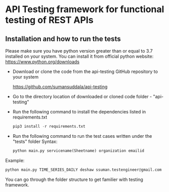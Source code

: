 API Testing framework for functional testing of REST APIs
============================================================

Installation and how to run the tests
-------------------------------------

Please make sure you have python version greater than or equal to 3.7 installed on your system. You can install it from official python website: https://www.python.org/downloads

- Download or clone the code from the api-testing GitHub repository to your system

  https://github.com/sumansuddala/api-testing  

- Go to the directory location of downloaded or cloned code folder - "api-testing"
- Run the following command to install the dependencies listed in requirements.txt

  ```python
  pip3 install -r requirements.txt
  ```
- Run the following command to run the test cases written under the "tests" folder
Syntax:
  ```python
  python main.py servicename(Sheetname) organization emailid
  ```
Example:
  ```python
  python main.py TIME_SERIES_DAILY deshaw ssuman.testengineer@gmail.com
  ```

You can go through the folder structure to get familier with testing framework.

